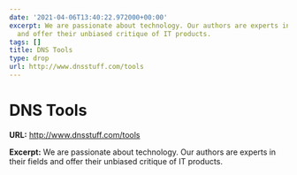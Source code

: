 ```yaml
---
date: '2021-04-06T13:40:22.972000+00:00'
excerpt: We are passionate about technology. Our authors are experts in their fields
  and offer their unbiased critique of IT products.
tags: []
title: DNS Tools
type: drop
url: http://www.dnsstuff.com/tools
---
```


# DNS Tools

**URL:** http://www.dnsstuff.com/tools

**Excerpt:** We are passionate about technology. Our authors are experts in their fields and offer their unbiased critique of IT products.

